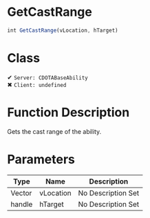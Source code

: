 # GetCastRange
```js	
int GetCastRange(vLocation, hTarget)
```
# Class
✔ `Server: CDOTABaseAbility`  
✖ `Client: undefined`  

# Function Description
Gets the cast range of the ability.
# Parameters
Type|Name|Description
--|--|--
Vector|vLocation|No Description Set
handle|hTarget|No Description Set
